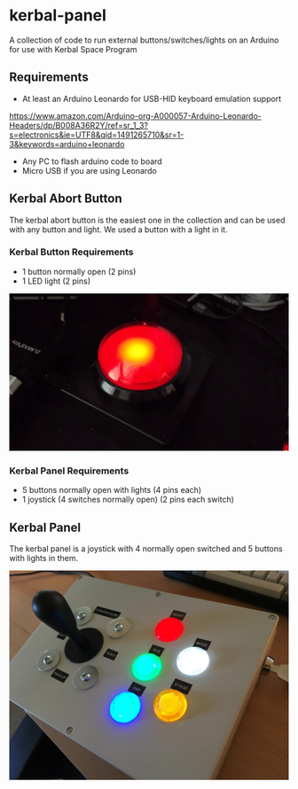 # kerbal-panel
A collection of code to run external buttons/switches/lights on an Arduino for use with Kerbal Space Program

## Requirements

- At least an Arduino Leonardo for USB-HID keyboard emulation support

https://www.amazon.com/Arduino-org-A000057-Arduino-Leonardo-Headers/dp/B008A36R2Y/ref=sr_1_3?s=electronics&ie=UTF8&qid=1491265710&sr=1-3&keywords=arduino+leonardo

- Any PC to flash arduino code to board
- Micro USB if you are using Leonardo


## Kerbal Abort Button

The kerbal abort button is the easiest one in the collection and can be used with any button and light. We used a button with a light in it.

### Kerbal Button Requirements

- 1 button normally open (2 pins)
- 1 LED light (2 pins)

![KSP Abort Button](/ksp_abort_button/ksp_abort_button.gif?raw=true "KSP Abort Button")


### Kerbal Panel Requirements

- 5 buttons normally open with lights (4 pins each)
- 1 joystick (4 switches normally open) (2 pins each switch)

## Kerbal Panel

The kerbal panel is a joystick with 4 normally open switched and 5 buttons with lights in them.

![KSP Panel](/ksp_panel/ksp_panel.jpg?raw=true "KSP Panel")
